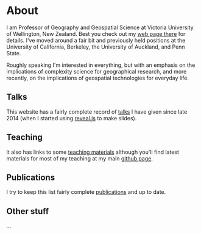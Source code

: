 # About
I am Professor of Geography and Geospatial Science at Victoria University of Wellington, New Zealand. Best you check out my [web page there](https://www.victoria.ac.nz/sgees/about/staff/david-osullivan) for details.  I've moved around a fair bit and previously held positions at the University of California, Berkeley, the University of Auckland, and Penn State.

Roughly speaking I'm interested in everything, but with an emphasis on the implications of complexity science for geographical research, and more recently, on the implications of geospatial technologies for everyday life.

## Talks
This website has a fairly complete record of [talks](talks/) I have given since late 2014 (when I started using [reveal.js](https://revealjs.com/) to make slides).  

## Teaching
It also has links to some [teaching materials](teaching/) although you'll find latest materials for most of my teaching at my main [github page](https://github.com/DOSull).

## Publications
I try to keep this list fairly complete [publications](publications.md) and up to date.

## Other stuff
...
